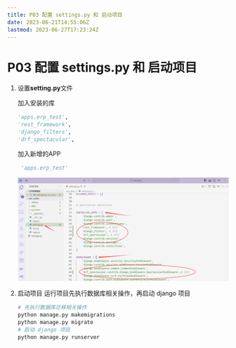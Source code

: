 ```yaml
---
title: P03 配置 settings.py 和 启动项目
date: 2023-06-21T14:55:06Z
lastmod: 2023-06-27T17:23:24Z
---
```


# P03 配置 settings.py 和 启动项目

1. 设置**setting.py**文件

    加入安装的库

    ```python
    'apps.erp_test',
    'rest_framework',
    'django_filters',
    'drf_spectacular',
   
    ```

    加入新增的APP

    ```python
     'apps.erp_test'
    ```

    ![image](assets/image-20230524160454-azcc2ka.png)

2. 启动项目
    运行项目先执行数据库相关操作，再启动 django 项目

    ```bash
    # 先执行数据库迁移相关操作
    python manage.py makemigrations
    python manage.py migrate
    # 启动 django 项目
    python manage.py runserver
    ```
